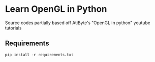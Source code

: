 # Learn OpenGL in Python

Source codes partially based off AtiByte's "OpenGL in python" youtube tutorials

## Requirements

    pip install -r requirements.txt
